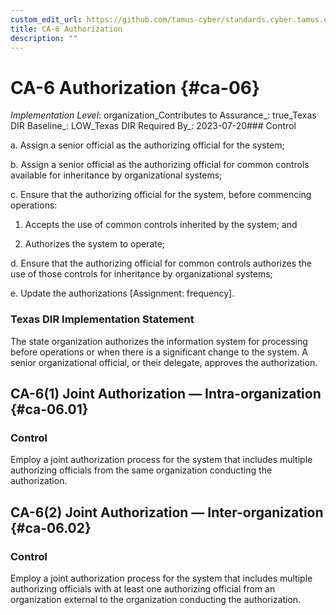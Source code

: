 ```yaml
---
custom_edit_url: https://github.com/tamus-cyber/standards.cyber.tamus.edu/tree/main/static/content/tamus.edu/TAMUS_profile.xml
title: CA-6 Authorization
description: ""
---
```


# CA-6 Authorization {#ca-06}

_Implementation Level_: organization_Contributes to Assurance_: true_Texas DIR Baseline_: LOW_Texas DIR Required By_: 2023-07-20### Control

a. Assign a senior official as the authorizing official for the system;

b. Assign a senior official as the authorizing official for common controls available for inheritance by organizational systems;

c. Ensure that the authorizing official for the system, before commencing operations:

1. Accepts the use of common controls inherited by the system; and

2. Authorizes the system to operate;

d. Ensure that the authorizing official for common controls authorizes the use of those controls for inheritance by organizational systems;

e. Update the authorizations [Assignment: frequency].

### Texas DIR Implementation Statement

The state organization authorizes the information system for processing before operations or when there is a significant change to the system. A senior organizational official, or their delegate, approves the authorization.

## CA-6(1) Joint Authorization — Intra-organization {#ca-06.01}

### Control

Employ a joint authorization process for the system that includes multiple authorizing officials from the same organization conducting the authorization.

## CA-6(2) Joint Authorization — Inter-organization {#ca-06.02}

### Control

Employ a joint authorization process for the system that includes multiple authorizing officials with at least one authorizing official from an organization external to the organization conducting the authorization.

